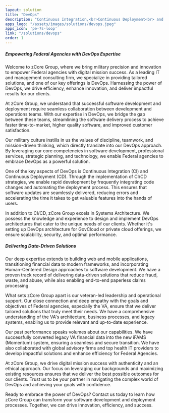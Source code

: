 ```yaml
---
layout: solution
title: "DevOps"
description: "Continuous Integration,<br>Continuous Deployment<br> and Systems Architecture"
apps_logo: "/assets/images/solutions/devops.jpeg"
apps_icon: 'pe-7s-loop'
link: "/solutions/devops"
order: 1
---
```

>
##### Empowering Federal Agencies with DevOps Expertise
Welcome to zCore Group, where we bring military precision and innovation to empower Federal agencies with digital mission success. As a leading IT and management consulting firm, we specialize in providing tailored solutions, and one of our key offerings is DevOps. Harnessing the power of DevOps, we drive efficiency, enhance innovation, and deliver impactful results for our clients.

At zCore Group, we understand that successful software development and deployment require seamless collaboration between development and operations teams. With our expertise in DevOps, we bridge the gap between these teams, streamlining the software delivery process to achieve faster time-to-market, higher quality software, and improved customer satisfaction.

Our military culture instills in us the values of discipline, teamwork, and mission-driven thinking, which directly translate into our DevOps approach. By leveraging our core competencies in software development, professional services, strategic planning, and technology, we enable Federal agencies to embrace DevOps as a powerful solution.

One of the key aspects of DevOps is Continuous Integration (CI) and Continuous Deployment (CD). Through the implementation of CI/CD strategies, we enable rapid development by frequently integrating code changes and automating the deployment process. This ensures that software updates are seamlessly delivered, reducing errors and accelerating the time it takes to get valuable features into the hands of users.

In addition to CI/CD, zCore Group excels in Systems Architecture. We possess the knowledge and experience to design and implement DevOps architectures that cater to the unique needs of our clients. Whether it's setting up DevOps architecture for GovCloud or private cloud offerings, we ensure scalability, security, and optimal performance.

##### Delivering Data-Driven Solutions
Our deep expertise extends to building web and mobile applications, transitioning financial data to modern frameworks, and incorporating Human-Centered Design approaches to software development. We have a proven track record of delivering data-driven solutions that reduce fraud, waste, and abuse, while also enabling end-to-end paperless claims processing.

What sets zCore Group apart is our veteran-led leadership and operational support. Our close connection and deep empathy with the goals and objectives of Federal agencies, especially the VA, ensure that we deliver tailored solutions that truly meet their needs. We have a comprehensive understanding of the VA's architecture, business processes, and legacy systems, enabling us to provide relevant and up-to-date experience.

Our past performance speaks volumes about our capabilities. We have successfully converted legacy VA financial data into the new iFAMS (Momentum) system, ensuring a seamless and secure transition. We have also collaborated with global advisory firms and top health IT providers to develop impactful solutions and enhance efficiency for Federal Agencies.

At zCore Group, we drive digital mission success with authenticity and an ethical approach. Our focus on leveraging our backgrounds and maximizing existing resources ensures that we deliver the best possible outcomes for our clients. Trust us to be your partner in navigating the complex world of DevOps and achieving your goals with confidence.

Ready to embrace the power of DevOps? Contact us today to learn how zCore Group can transform your software development and deployment processes. Together, we can drive innovation, efficiency, and success.
